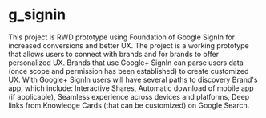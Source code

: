 g_signin
========
This project is RWD prototype using Foundation of Google SignIn for increased conversions and better UX. 
The project is a working prototype that allows users to connect with brands and for brands to offer personalized UX.
Brands that use Google+ SignIn can parse users data (once scope and permission has been established) to create customized UX. 
With Google+ SignIn users will have several paths to discovery Brand's app, which include: Interactive Shares, Automatic download of mobile app (if applicable), Seamless experience across devices and platforms, Deep links from Knowledge Cards (that can be customized) on Google Search.
